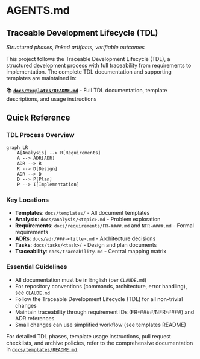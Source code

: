 # AGENTS.md

## Traceable Development Lifecycle (TDL)

*Structured phases, linked artifacts, verifiable outcomes*

This project follows the Traceable Development Lifecycle (TDL), a structured development process with full traceability from requirements to implementation. The complete TDL documentation and supporting templates are maintained in:

📚 **[`docs/templates/README.md`](docs/templates/README.md)** - Full TDL documentation, template descriptions, and usage instructions

## Quick Reference

### TDL Process Overview
```mermaid
graph LR
    A[Analysis] --> R[Requirements]
    A --> ADR[ADR]
    ADR --> R
    R --> D[Design]
    ADR --> D
    D --> P[Plan]
    P --> I[Implementation]
```

### Key Locations
- **Templates**: `docs/templates/` - All document templates
- **Analysis**: `docs/analysis/<topic>.md` - Problem exploration
- **Requirements**: `docs/requirements/FR-####.md` and `NFR-####.md` - Formal requirements
- **ADRs**: `docs/adr/###-<title>.md` - Architecture decisions  
- **Tasks**: `docs/tasks/<task>/` - Design and plan documents
- **Traceability**: `docs/traceability.md` - Central mapping matrix

### Essential Guidelines
- All documentation must be in English (per `CLAUDE.md`)
- For repository conventions (commands, architecture, error handling), see `CLAUDE.md`
- Follow the Traceable Development Lifecycle (TDL) for all non-trivial changes
- Maintain traceability through requirement IDs (FR-####/NFR-####) and ADR references
- Small changes can use simplified workflow (see templates README)

For detailed TDL phases, template usage instructions, pull request checklists, and archive policies, refer to the comprehensive documentation in [`docs/templates/README.md`](docs/templates/README.md).
